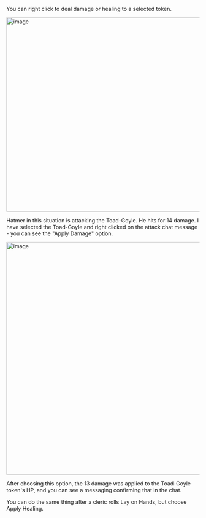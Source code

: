 You can right click to deal damage or healing to a selected token.

<img width="506" alt="image" src="https://github.com/user-attachments/assets/830d5140-c3a3-4763-9739-1d0eb275eae2">

Hatmer in this situation is attacking the Toad-Goyle. He hits for 14 damage. I have selected the Toad-Goyle and right clicked on the attack chat message - you can see the "Apply Damage" option.

<img width="606" alt="image" src="https://github.com/user-attachments/assets/59b675a4-f33b-422d-ae42-f3a8e99f6699">

After choosing this option, the 13 damage was applied to the Toad-Goyle token's HP, and you can see a messaging confirming that in the chat.

You can do the same thing after a cleric rolls Lay on Hands, but choose Apply Healing.




